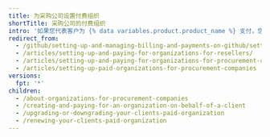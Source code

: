 ```yaml
---
title: 为采购公司设置付费组织
shortTitle: 采购公司的付费组织
intro: '如果您代表客户为 {% data variables.product.product_name %} 支付，您可以配置其组织和支付设置，以优化便利性和安全性。'
redirect_from:
  - /github/setting-up-and-managing-billing-and-payments-on-github/setting-up-paid-organizations-for-procurement-companies
  - /articles/setting-up-and-paying-for-organizations-for-resellers/
  - /articles/setting-up-and-paying-for-organizations-for-procurement-companies/
  - /articles/setting-up-paid-organizations-for-procurement-companies
versions:
  fpt: '*'
children:
  - /about-organizations-for-procurement-companies
  - /creating-and-paying-for-an-organization-on-behalf-of-a-client
  - /upgrading-or-downgrading-your-clients-paid-organization
  - /renewing-your-clients-paid-organization
---
```


